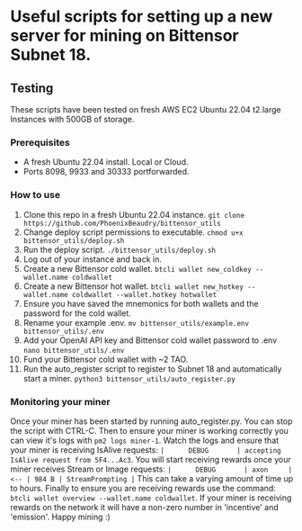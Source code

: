 # Useful scripts for setting up a new server for mining on Bittensor Subnet 18.

## Testing
These scripts have been tested on fresh AWS EC2 Ubuntu 22.04 t2.large Instances with 500GB of storage.

### Prerequisites
- A fresh Ubuntu 22.04 install. Local or Cloud.
- Ports 8098, 9933 and 30333 portforwarded.

### How to use

1. Clone this repo in a fresh Ubuntu 22.04 instance. `git clone https://github.com/PhoenixBeaudry/bittensor_utils`
2. Change deploy script permissions to executable. `chmod u+x bittensor_utils/deploy.sh`
3. Run the deploy script. `./bittensor_utils/deploy.sh`
4. Log out of your instance and back in.
5. Create a new Bittensor cold wallet. `btcli wallet new_coldkey --wallet.name coldwallet`
6. Create a new Bittensor hot wallet. `btcli wallet new_hotkey --wallet.name coldwallet --wallet.hotkey hotwallet`
7. Ensure you have saved the mnemonics for both wallets and the password for the cold wallet.
8. Rename your example .env. `mv bittensor_utils/example.env bittensor_utils/.env`
9. Add your OpenAI API key and Bittensor cold wallet password to .env `nano bittensor_utils/.env`
10. Fund your Bittensor cold wallet with ~2 TAO.
11. Run the auto_register script to register to Subnet 18 and automatically start a miner. `python3 bittensor_utils/auto_register.py`

### Monitoring your miner
Once your miner has been started by running auto_register.py. You can stop the script with CTRL-C.
Then to ensure your miner is working correctly you can view it's logs with `pm2 logs miner-1`.
Watch the logs and ensure that your miner is receiving IsAlive requests: `|      DEBUG       | accepting IsAlive request from 5F4...Ac3`.
You will start receiving rewards once your miner receives Stream or Image requests: `|      DEBUG       | axon     | <-- | 984 B | StreamPrompting |`
This can take a varying amount of time up to hours.
Finally to ensure you are receiving rewards use the command: `btcli wallet overview --wallet.name coldwallet`.
If your miner is receiving rewards on the network it will have a non-zero number in 'incentive' and 'emission'.
Happy mining :)
